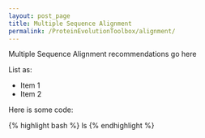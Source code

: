 ```yaml
---
layout: post_page
title: Multiple Sequence Alignment
permalink: /ProteinEvolutionToolbox/alignment/
---
```


Multiple Sequence Alignment recommendations go here

List as:

+ Item 1
+ Item 2

Here is some code:

{% highlight bash %}
ls
{% endhighlight %}